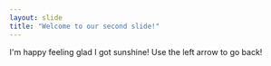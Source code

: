 ```yaml
---
layout: slide
title: "Welcome to our second slide!"
---
```

I'm happy feeling glad I got sunshine!
Use the left arrow to go back!